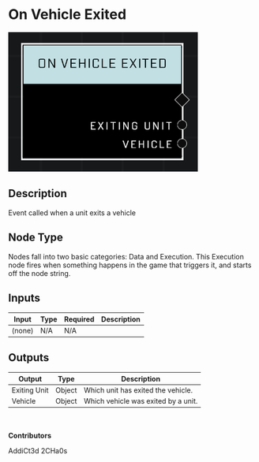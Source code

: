 # On Vehicle Exited
![](../../../.gitbook/assets/on-vehicle-exited.png)
## Description
Event called when a unit exits a vehicle

## Node Type
Nodes fall into two basic categories: Data and Execution. This Execution node fires when something happens in the game that triggers it, and starts off the node string.

## Inputs
| Input            | Type             | Required | Description												    |
|------------------|------------------|----------|--------------------------------------------------------------|
| (none) | N/A  | N/A  | |

## Outputs
| Output           | Type             | Description												     |
|------------------|------------------|--------------------------------------------------------------|
| Exiting Unit | Object  | Which unit has exited the vehicle. |
| Vehicle | Object  | Which vehicle was exited by a unit. |

\
\
**Contributors**

AddiCt3d 2CHa0s
